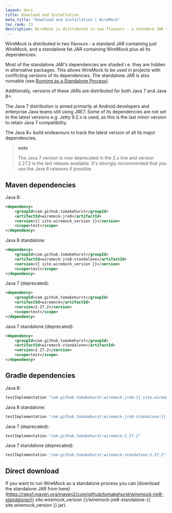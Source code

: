 ```yaml
---
layout: docs
title: Download and Installation
meta_title: "Download and Installation | WireMock"
toc_rank: 13
description: WireMock is distributed in two flavours - a standard JAR containing just WireMock, and a standalone fat JAR containing WireMock plus all its dependencies.
---
```


WireMock is distributed in two flavours - a standard JAR containing just WireMock, and a standalone fat JAR containing
WireMock plus all its dependencies.

Most of the standalone JAR's dependencies are shaded i.e. they are hidden in alternative packages. This allows WireMock to be used in projects with
conflicting versions of its dependencies. The standalone JAR is also runnable (see [Running as a Standalone Process](/docs/running-standalone/)).

Additionally, versions of these JARs are distributed for both Java 7 and Java 8+.

The Java 7 distribution is aimed primarily at Android developers and enterprise Java teams still using JRE7. Some of its
dependencies are not set to the latest versions e.g. Jetty 9.2.x is used, as this is the last minor version to retain Java 7 compatibility.

The Java 8+ build endeavours to track the latest version of all its major dependencies.

> **note**
>
> The Java 7 version is now deprecated in the 2.x line and version 2.27.2 is the last release available. It's strongly
> recommended that you use the Java 8 releases if possible.

## Maven dependencies

Java 8:

```xml
<dependency>
    <groupId>com.github.tomakehurst</groupId>
    <artifactId>wiremock-jre8</artifactId>
    <version>{{ site.wiremock_version }}</version>
    <scope>test</scope>
</dependency>
```

Java 8 standalone:

```xml
<dependency>
    <groupId>com.github.tomakehurst</groupId>
    <artifactId>wiremock-jre8-standalone</artifactId>
    <version>{{ site.wiremock_version }}</version>
    <scope>test</scope>
</dependency>
```

Java 7 (deprecated):

```xml
<dependency>
    <groupId>com.github.tomakehurst</groupId>
    <artifactId>wiremock</artifactId>
    <version>2.27.2</version>
    <scope>test</scope>
</dependency>
```

Java 7 standalone (deprecated):

```xml
<dependency>
    <groupId>com.github.tomakehurst</groupId>
    <artifactId>wiremock-standalone</artifactId>
    <version>2.27.2</version>
    <scope>test</scope>
</dependency>
```

## Gradle dependencies

Java 8:

```groovy
testImplementation "com.github.tomakehurst:wiremock-jre8:{{ site.wiremock_version }}"
```

Java 8 standalone:

```groovy
testImplementation "com.github.tomakehurst:wiremock-jre8-standalone:{{ site.wiremock_version }}"
```

Java 7 (deprecated):

```groovy
testImplementation "com.github.tomakehurst:wiremock:2.27.2"
```

Java 7 standalone (deprecated):

```groovy
testImplementation "com.github.tomakehurst:wiremock-standalone:2.27.2"
```

## Direct download

If you want to run WireMock as a standalone process you can [download the standalone JAR from
here](https://repo1.maven.org/maven2/com/github/tomakehurst/wiremock-jre8-standalone/{{ site.wiremock_version }}/wiremock-jre8-standalone-{{ site.wiremock_version }}.jar).
